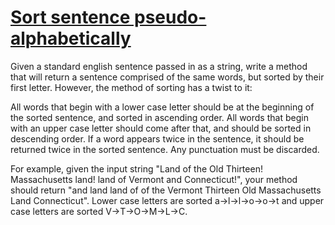 # [Sort sentence pseudo-alphabetically](https://www.codewars.com/kata/52dffa05467ee54b93000712)

Given a standard english sentence passed in as a string, write a method that will return a sentence comprised of the same words, but sorted by their first letter. However, the method of sorting has a twist to it:

All words that begin with a lower case letter should be at the beginning of the sorted sentence, and sorted in ascending order. All words that begin with an upper case letter should come after that, and should be sorted in descending order. If a word appears twice in the sentence, it should be returned twice in the sorted sentence. Any punctuation must be discarded.

For example, given the input string "Land of the Old Thirteen! Massachusetts land! land of Vermont and Connecticut!", your method should return "and land land of of the Vermont Thirteen Old Massachusetts Land Connecticut". Lower case letters are sorted a->l->l->o->o->t and upper case letters are sorted V->T->O->M->L->C.